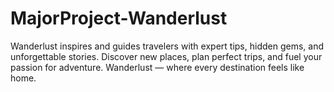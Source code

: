 # MajorProject-Wanderlust
Wanderlust inspires and guides travelers with expert tips, hidden gems, and unforgettable stories. Discover new places, plan perfect trips, and fuel your passion for adventure. Wanderlust — where every destination feels like home.
